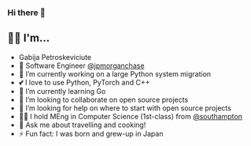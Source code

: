 ### Hi there 👋

## 💁‍♀️ I'm...
- Gabija Petroskeviciute
- :unicorn: Software Engineer [@jpmorganchase](https://github.com/jpmorganchase)
- 🔭 I’m currently working on a large Python system migration
- 💕 I love to use Python, PyTorch and C++
- 🌱 I’m currently learning Go
- 👯 I’m looking to collaborate on open source projects
- 🤔 I’m looking for help on where to start with open source projects
- :woman_student: I hold MEng in Computer Science (1st-class) from [@southampton](https://github.com/orgs/southampton/)
- 💬 Ask me about travelling and cooking!
- ⚡ Fun fact: I was born and grew-up in Japan
